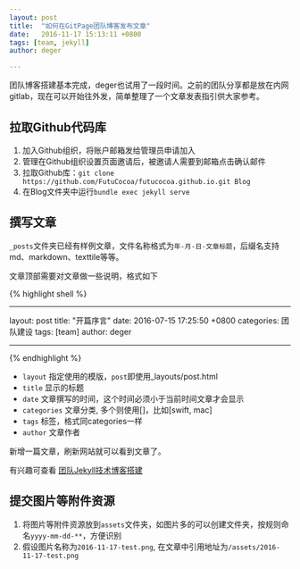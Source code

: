 ```yaml
---
layout: post
title:  "如何在GitPage团队博客发布文章"
date:   2016-11-17 15:13:11 +0800
tags: [team, jekyll]
author: deger

---
```


团队博客搭建基本完成，deger也试用了一段时间。之前的团队分享都是放在内网gitlab，现在可以开始往外发，简单整理了一个文章发表指引供大家参考。

## 拉取Github代码库

1. 加入Github组织，将账户邮箱发给管理员申请加入
2. 管理在Github组织设置页面邀请后，被邀请人需要到邮箱点击确认邮件
3. 拉取Github库：`git clone https://github.com/FutuCocoa/futucocoa.github.io.git Blog`
4. 在Blog文件夹中运行`bundle exec jekyll serve`

## 撰写文章

`_posts`文件夹已经有样例文章，文件名称格式为`年-月-日-文章标题`，后缀名支持md、markdown、texttile等等。

文章顶部需要对文章做一些说明，格式如下

{% highlight shell %}

---

layout: post 
title:  "开篇序言" 
date:   2016-07-15 17:25:50 +0800
categories: 团队建设
tags: [team]
author: deger

---

{% endhighlight %}

- `layout` 指定使用的模版，`post`即使用_layouts/post.html
- `title` 显示的标题
- `date` 文章撰写的时间，这个时间必须小于当前时间文章才会显示
- `categories` 文章分类, 多个则使用[]，比如[swift, mac]
- `tags` 标签，格式同categories一样
- `author` 文章作者

新增一篇文章，刷新网站就可以看到文章了。

有兴趣可查看 [团队Jekyll技术博客搭建](/2016-07-20-CreateSimpleJekyllSite)

## 提交图片等附件资源

1. 将图片等附件资源放到`assets`文件夹，如图片多的可以创建文件夹，按规则命名`yyyy-mm-dd-**`，方便识别
2. 假设图片名称为`2016-11-17-test.png`, 在文章中引用地址为`/assets/2016-11-17-test.png`


